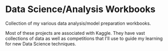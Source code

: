 # Data Science/Analysis Workbooks
Collection of my various data analysis/model preparation workbooks.

Most of these projects are associated with Kaggle. They have vast collections of data as well as competitions that I'll use to guide my learning for new Data Science techniques.
